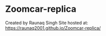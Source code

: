 # Zoomcar-replica
Created by Raunaq Singh 
Site hosted at: https://raunaq2001.github.io/Zoomcar-replica/
